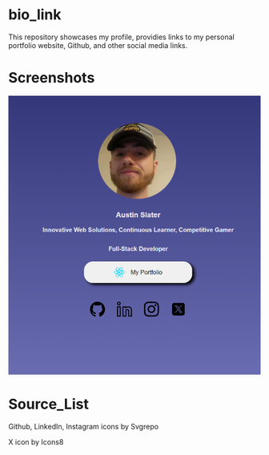 # bio_link
This repository showcases my profile, providies links to my personal portfolio website, Github, and other social media links.

# Screenshots
![Display](./src/assets/display.png)

# Source_List
Github, LinkedIn, Instagram icons by Svgrepo

X icon by Icons8